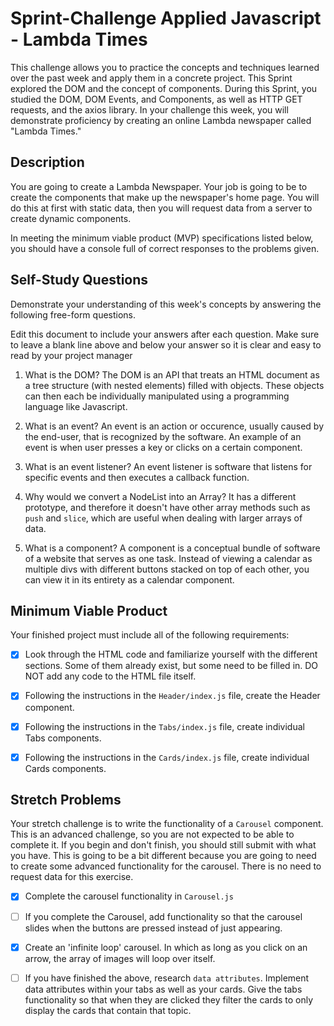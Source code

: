 # Sprint-Challenge Applied Javascript - Lambda Times

This challenge allows you to practice the concepts and techniques learned over the past week and apply them in a concrete project. This Sprint explored the DOM and the concept of components. During this Sprint, you studied the DOM, DOM Events, and Components, as well as HTTP GET requests, and the axios library. In your challenge this week, you will demonstrate proficiency by creating an online Lambda newspaper called "Lambda Times."

## Description

You are going to create a Lambda Newspaper. Your job is going to be to create the components that make up the newspaper's home page. You will do this at first with static data, then you will request data from a server to create dynamic components.

In meeting the minimum viable product (MVP) specifications listed below, you should have a console full of correct responses to the problems given.

## Self-Study Questions

Demonstrate your understanding of this week's concepts by answering the following free-form questions.

Edit this document to include your answers after each question. Make sure to leave a blank line above and below your answer so it is clear and easy to read by your project manager

1. What is the DOM?
   The DOM is an API that treats an HTML document as a tree structure (with nested elements) filled with objects. These objects can then each be individually manipulated using a programming language like Javascript.

2. What is an event?
   An event is an action or occurence, usually caused by the end-user, that is recognized by the software. An example of an event is when user presses a key or clicks on a certain component.

3. What is an event listener?
   An event listener is software that listens for specific events and then executes a callback function.

4. Why would we convert a NodeList into an Array?
   It has a different prototype, and therefore it doesn't have other array methods such as `push` and `slice`, which are useful when dealing with larger arrays of data.

5. What is a component?
   A component is a conceptual bundle of software of a website that serves as one task. Instead of viewing a calendar as multiple divs with different buttons stacked on top of each other, you can view it in its entirety as a calendar component.

## Minimum Viable Product

Your finished project must include all of the following requirements:

- [x] Look through the HTML code and familiarize yourself with the different sections. Some of them already exist, but some need to be filled in. DO NOT add any code to the HTML file itself.

- [x] Following the instructions in the `Header/index.js` file, create the Header component.

- [x] Following the instructions in the `Tabs/index.js` file, create individual Tabs components.

- [x] Following the instructions in the `Cards/index.js` file, create individual Cards components.

## Stretch Problems

Your stretch challenge is to write the functionality of a `Carousel` component. This is an advanced challenge, so you are not expected to be able to complete it. If you begin and don't finish, you should still submit with what you have. This is going to be a bit different because you are going to need to create some advanced functionality for the carousel. There is no need to request data for this exercise.

- [x] Complete the carousel functionality in `Carousel.js`

- [ ] If you complete the Carousel, add functionality so that the carousel slides when the buttons are pressed instead of just appearing.

- [x] Create an 'infinite loop' carousel. In which as long as you click on an arrow, the array of images will loop over itself.

- [ ] If you have finished the above, research `data attributes`. Implement data attributes within your tabs as well as your cards. Give the tabs functionality so that when they are clicked they filter the cards to only display the cards that contain that topic.

